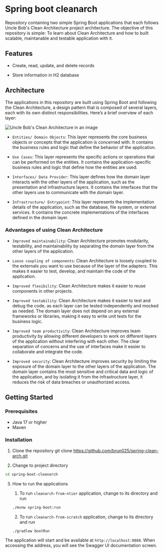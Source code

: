 # Spring boot cleanarch

Repository containing two simple Spring Boot applications that each follows Uncle Bob's Clean Architecture project architecture. The objective of this repository is simple: To learn about Clean Architecture and how to built scalable, maintanable and testable application with it.

## Features

- Create, read, update, and delete records
  
- Store information in H2 database

## Architecture

The applications in this repository are built using Spring Boot and following the Clean Architecture, a design pattern that is composed of several layers, each with its own distinct responsibilities. Here’s a brief overview of each layer:

![Uncle Bob's Clean Architecture in an image](docs/cleanarch.png)

- `Entities/ Domain Objects`: This layer represents the core business objects or concepts that the application is concerned with. It contains the business rules and logic that define the behavior of the application.

- `Use Cases`: This layer represents the specific actions or operations that can be performed on the entities. It contains the application-specific business rules and logic that define how the entities are used.

- `Interfaces/ Data Provider`: This layer defines how the domain layer interacts with the other layers of the application, such as the presentation and infrastructure layers. It contains the interfaces that the other layers use to communicate with the domain layer.

- `Infrastructure/ Entrypoint`: This layer represents the implementation details of the application, such as the database, file system, or external services. It contains the concrete implementations of the interfaces defined in the domain layer.

### Advantages of using Clean Architecture

- `Improved maintainability`: Clean Architecture promotes modularity, testability, and maintainability by separating the domain layer from the other layers of the application.

- `Loose coupling of components`: Clean Architecture is loosely coupled to the externals you want to use because of the layer of the adapters. This makes it easier to test, develop, and maintain the code of the application.

- `Improved flexibility`: Clean Architecture makes it easier to reuse components in other projects.

- `Improved testability`: Clean Architecture makes it easier to test and debug the code, as each layer can be tested independently and mocked as needed. The domain layer does not depend on any external frameworks or libraries, making it easy to write unit tests for the business logic.
  
- `Improved team productivity`: Clean Architecture improves team productivity by allowing different developers to work on different layers of the application without interfering with each other. The clear separation of concerns and the use of interfaces make it easier to collaborate and integrate the code.
  
- `Improved security`: Clean Architecture improves security by limiting the exposure of the domain layer to the other layers of the application. The domain layer contains the most sensitive and critical data and logic of the application, and by isolating it from the infrastructure layer, it reduces the risk of data breaches or unauthorized access.

## Getting Started

### Prerequisites

- Java 17 or higher
- Maven

### Installation

1. Clone the repository
git clone https://github.com/brun025/spring-clean-arch.git


2. Change to project directory

```bash
cd spring-boot-cleanarch
```

3. How to run the applications

   1. To run `cleanarch-from-ntier` application, change to its directory and run
     
   ```bash
   ./mvnw spring-boot:run
   ```

   2. To run `cleanarch-from-scratch` application, change to its directory and run
     
   ```bash
   ./gradlew bootRun
   ```

The application will start and be available at `http://localhost:8080`. When accessing the address, you will see the Swagger UI documentation screen.